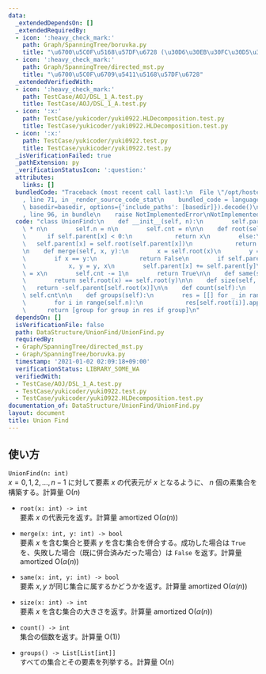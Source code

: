 ```yaml
---
data:
  _extendedDependsOn: []
  _extendedRequiredBy:
  - icon: ':heavy_check_mark:'
    path: Graph/SpanningTree/boruvka.py
    title: "\u6700\u5C0F\u5168\u57DF\u6728 (\u30D6\u30EB\u30FC\u30D5\u30AB\u6CD5)"
  - icon: ':heavy_check_mark:'
    path: Graph/SpanningTree/directed_mst.py
    title: "\u6700\u5C0F\u6709\u5411\u5168\u57DF\u6728"
  _extendedVerifiedWith:
  - icon: ':heavy_check_mark:'
    path: TestCase/AOJ/DSL_1_A.test.py
    title: TestCase/AOJ/DSL_1_A.test.py
  - icon: ':x:'
    path: TestCase/yukicoder/yuki0922.HLDecomposition.test.py
    title: TestCase/yukicoder/yuki0922.HLDecomposition.test.py
  - icon: ':x:'
    path: TestCase/yukicoder/yuki0922.test.py
    title: TestCase/yukicoder/yuki0922.test.py
  _isVerificationFailed: true
  _pathExtension: py
  _verificationStatusIcon: ':question:'
  attributes:
    links: []
  bundledCode: "Traceback (most recent call last):\n  File \"/opt/hostedtoolcache/Python/3.9.1/x64/lib/python3.9/site-packages/onlinejudge_verify/documentation/build.py\"\
    , line 71, in _render_source_code_stat\n    bundled_code = language.bundle(stat.path,\
    \ basedir=basedir, options={'include_paths': [basedir]}).decode()\n  File \"/opt/hostedtoolcache/Python/3.9.1/x64/lib/python3.9/site-packages/onlinejudge_verify/languages/python.py\"\
    , line 96, in bundle\n    raise NotImplementedError\nNotImplementedError\n"
  code: "class UnionFind:\n    def __init__(self, n):\n        self.parent = [-1]\
    \ * n\n        self.n = n\n        self.cnt = n\n\n    def root(self, x):\n  \
    \      if self.parent[x] < 0:\n            return x\n        else:\n         \
    \   self.parent[x] = self.root(self.parent[x])\n            return self.parent[x]\n\
    \n    def merge(self, x, y):\n        x = self.root(x)\n        y = self.root(y)\n\
    \        if x == y:\n            return False\n        if self.parent[x] > self.parent[y]:\n\
    \            x, y = y, x\n        self.parent[x] += self.parent[y]\n        self.parent[y]\
    \ = x\n        self.cnt -= 1\n        return True\n\n    def same(self, x, y):\n\
    \        return self.root(x) == self.root(y)\n\n    def size(self, x):\n     \
    \   return -self.parent[self.root(x)]\n\n    def count(self):\n        return\
    \ self.cnt\n\n    def groups(self):\n        res = [[] for _ in range(self.n)]\n\
    \        for i in range(self.n):\n            res[self.root(i)].append(i)\n  \
    \      return [group for group in res if group]\n"
  dependsOn: []
  isVerificationFile: false
  path: DataStructure/UnionFind/UnionFind.py
  requiredBy:
  - Graph/SpanningTree/directed_mst.py
  - Graph/SpanningTree/boruvka.py
  timestamp: '2021-01-02 02:09:18+09:00'
  verificationStatus: LIBRARY_SOME_WA
  verifiedWith:
  - TestCase/AOJ/DSL_1_A.test.py
  - TestCase/yukicoder/yuki0922.test.py
  - TestCase/yukicoder/yuki0922.HLDecomposition.test.py
documentation_of: DataStructure/UnionFind/UnionFind.py
layout: document
title: Union Find
---
```

## 使い方
`UnionFind(n: int)`  
$x = 0, 1, 2, \dots, n - 1$ に対して要素 $x$ の代表元が $x$ となるように、 $n$ 個の素集合を構築する。計算量 $\mathrm{O}(n)$

- `root(x: int) -> int`  
要素 $x$ の代表元を返す。計算量 $\mathrm{amortized}\ \mathrm{O}(\alpha (n))$

- `merge(x: int, y: int) -> bool`  
要素 $x$ を含む集合と要素 $y$ を含む集合を併合する。成功した場合は `True` を、失敗した場合（既に併合済みだった場合）は `False` を返す。計算量 $\mathrm{amortized}\ \mathrm{O}(\alpha (n))$

- `same(x: int, y: int) -> bool`  
要素 $x, y$ が同じ集合に属するかどうかを返す。計算量 $\mathrm{amortized}\ \mathrm{O}(\alpha (n))$

- `size(x: int) -> int`  
要素 $x$ を含む集合の大きさを返す。計算量 $\mathrm{amortized}\ \mathrm{O}(\alpha (n))$

- `count() -> int`  
集合の個数を返す。計算量 $\mathrm{O}(1))$

- `groups() -> List[List[int]]`  
すべての集合とその要素を列挙する。計算量 $\mathrm{O}(n)$
